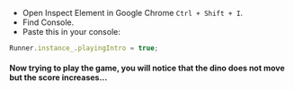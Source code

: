 - Open Inspect Element in Google Chrome `Ctrl + Shift + I`.
- Find Console.
- Paste this in your console:
 ```js
Runner.instance_.playingIntro = true;

 ```
#### Now trying to play the game, you will notice that the dino does not move but the score increases...
